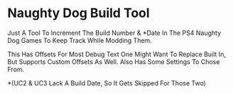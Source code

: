 # Naughty Dog Build Tool

Just A Tool To Increment The Build Number & *Date In The PS4 Naughty Dog Games To Keep Track While Modding Them.

This Has Offsets For Most Debug Text One Might Want To Replace Built In, But Supports Custom Offsets As Well.
Also Has Some Settings To Chose From.

*(UC2 & UC3 Lack A Build Date, So It Gets Skipped For Those Two)
